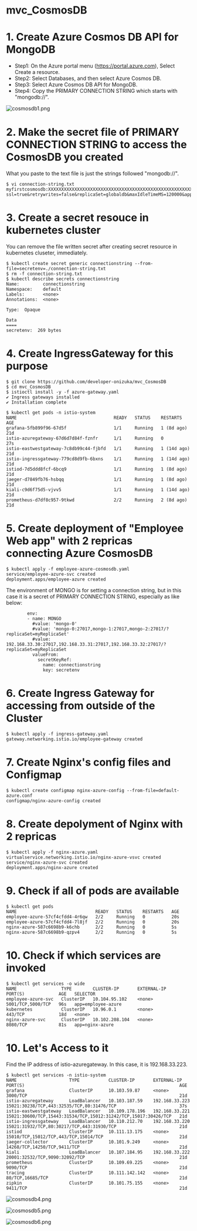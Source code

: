 # mvc_CosmosDB


# 1. Create Azure Cosmos DB API for MongoDB

- Step1: On the Azure portal menu (https://portal.azure.com), Select Create a resource.
- Step2: Select Databases, and then select Azure Cosmos DB.
- Step3: Select Azure Cosmos DB API for MongoDB.
- Step4: Copy the PRIMARY CONNECTION STRING which starts with "mongodb://".

![cosmosdb1.png](https://github.com/developer-onizuka/mvc_CosmosDB/blob/main/cosmosdb1.png)

# 2. Make the secret file of PRIMARY CONNECTION STRING to access the CosmosDB you created
What you paste to the text file is just the strings followed "mongodb://".
```
$ vi connection-string.txt 
myfirstcosmosdb:XXXXXXXXXXXXXXXXXXXXXXXXXXXXXXXXXXXXXXXXXXXXXXXXXXXXXXXXXXXXXXXXXXXXXXXXXXXXXXXXXXXXXX==@myfirstcosmosdb.mongo.cosmos.azure.com:10255/?ssl=true&retrywrites=false&replicaSet=globaldb&maxIdleTimeMS=120000&appName=@myfirstcosmosdb@
```

# 3. Create a secret resouce in kubernetes cluster
You can remove the file written secret after creating secret resource in kubernetes cluseter, immediately.
```
$ kubectl create secret generic connectionstring --from-file=secretenv=./connection-string.txt
$ rm -f connection-string.txt
$ kubectl describe secrets connectionstring 
Name:         connectionstring
Namespace:    default
Labels:       <none>
Annotations:  <none>

Type:  Opaque

Data
====
secretenv:  269 bytes
```

# 4. Create IngressGateway for this purpose
```
$ git clone https://github.com/developer-onizuka/mvc_CosmosDB
$ cd mvc_CosmosDB
$ istioctl install -y -f azure-gateway.yaml 
✔ Ingress gateways installed                                                                                                                                      
✔ Installation complete                                                                                                                                           

$ kubectl get pods -n istio-system
NAME                                     READY   STATUS    RESTARTS      AGE
grafana-5fb899f96-67d5f                  1/1     Running   1 (8d ago)    21d
istio-azuregateway-67d6d7d84f-fznfr      1/1     Running   0             27s
istio-eastwestgateway-7c8db99c44-fjbfd   1/1     Running   1 (14d ago)   21d
istio-ingressgateway-779cd8d9fb-6bxns    1/1     Running   1 (14d ago)   21d
istiod-7d5ddd8fcf-6bcq9                  1/1     Running   1 (8d ago)    21d
jaeger-d7849fb76-hsbqq                   1/1     Running   1 (8d ago)    21d
kiali-c9d6f75d5-vjvv5                    1/1     Running   1 (14d ago)   21d
prometheus-d7df8c957-9tkwd               2/2     Running   2 (8d ago)    21d
```

# 5. Create deployment of "Employee Web app" with 2 repricas connecting Azure CosmosDB
```
$ kubectl apply -f employee-azure-cosmosdb.yaml 
service/employee-azure-svc created
deployment.apps/employee-azure created
```
The environment of MONGO is for setting a connection string, but in this case it is a secret of PRIMARY CONNECTION STRING, especially as like below:
```
        env:
        - name: MONGO
          #value: 'mongo-0'
          #value: 'mongo-0:27017,mongo-1:27017,mongo-2:27017/?replicaSet=myReplicaSet'
          #value: 192.168.33.30:27017,192.168.33.31:27017,192.168.33.32:27017/?replicaSet=myReplicaSet
          valueFrom:
            secretKeyRef:
              name: connectionstring
              key: secretenv
```

# 6. Create Ingress Gateway for accessing from outside of the Cluster
```
$ kubectl apply -f ingress-gateway.yaml 
gateway.networking.istio.io/employee-gateway created
```

# 7. Create Nginx's config files and Configmap
```
$ kubectl create configmap nginx-azure-config --from-file=default-azure.conf 
configmap/nginx-azure-config created
```

# 8. Create depolyment of Nginx with 2 repricas
```
$ kubectl apply -f nginx-azure.yaml 
virtualservice.networking.istio.io/nginx-azure-vsvc created
service/nginx-azure-svc created
deployment.apps/nginx-azure created
```

# 9. Check if all of pods are available
```
$ kubectl get pods
NAME                              READY   STATUS    RESTARTS   AGE
employee-azure-57cf4cfdd4-4r6qw   2/2     Running   0          20s
employee-azure-57cf4cfdd4-7l8jf   2/2     Running   0          20s
nginx-azure-587c6698b9-k6chb      2/2     Running   0          5s
nginx-azure-587c6698b9-qzpv4      2/2     Running   0          5s
```

# 10. Check if which services are invoked
```
$ kubectl get services -o wide
NAME                 TYPE        CLUSTER-IP       EXTERNAL-IP   PORT(S)             AGE   SELECTOR
employee-azure-svc   ClusterIP   10.104.95.102    <none>        5001/TCP,5000/TCP   96s   app=employee-azure
kubernetes           ClusterIP   10.96.0.1        <none>        443/TCP             18d   <none>
nginx-azure-svc      ClusterIP   10.102.208.104   <none>        8080/TCP            81s   app=nginx-azure
```

# 10. Let's Access to it
Find the IP address of istio-azuregateway. In this case, it is 192.168.33.223.
```
$ kubectl get services -n istio-system
NAME                    TYPE           CLUSTER-IP       EXTERNAL-IP      PORT(S)                                                           AGE
grafana                 ClusterIP      10.103.59.87     <none>           3000/TCP                                                          21d
istio-azuregateway      LoadBalancer   10.103.187.59    192.168.33.223   15021:30238/TCP,443:32535/TCP,80:31476/TCP                        37s
istio-eastwestgateway   LoadBalancer   10.109.178.196   192.168.33.221   15021:30600/TCP,15443:31534/TCP,15012:31242/TCP,15017:30426/TCP   21d
istio-ingressgateway    LoadBalancer   10.110.212.70    192.168.33.220   15021:31932/TCP,80:30217/TCP,443:31930/TCP                        21d
istiod                  ClusterIP      10.111.13.175    <none>           15010/TCP,15012/TCP,443/TCP,15014/TCP                             21d
jaeger-collector        ClusterIP      10.101.9.249     <none>           14268/TCP,14250/TCP,9411/TCP                                      21d
kiali                   LoadBalancer   10.107.184.95    192.168.33.222   20001:32532/TCP,9090:32092/TCP                                    21d
prometheus              ClusterIP      10.109.69.225    <none>           9090/TCP                                                          21d
tracing                 ClusterIP      10.111.142.142   <none>           80/TCP,16685/TCP                                                  21d
zipkin                  ClusterIP      10.101.75.155    <none>           9411/TCP                                                          21d
```

![cosmosdb4.png](https://github.com/developer-onizuka/mvc_CosmosDB/blob/main/cosmosdb4.png)

![cosmosdb5.png](https://github.com/developer-onizuka/mvc_CosmosDB/blob/main/cosmosdb5.png)

![cosmosdb6.png](https://github.com/developer-onizuka/mvc_CosmosDB/blob/main/cosmosdb6.png)
